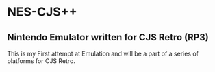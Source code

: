 # NES-CJS++
## Nintendo Emulator written for CJS Retro (RP3)
This is my First attempt at Emulation and will be a part of a series of platforms for CJS Retro.

